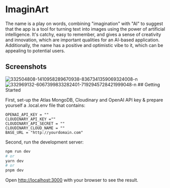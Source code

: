 # ImaginArt
The name is a play on words, combining "imagination" with "AI" to suggest that the app is a tool for turning text into images using the power of artificial intelligence. It's catchy, easy to remember, and gives a sense of creativity and innovation, which are important qualities for an AI-based application. Additionally, the name has a positive and optimistic vibe to it, which can be appealing to potential users.
## Screenshots
<img src="https://i.ibb.co/0Dz1p8z/332504808-1410958289670938-8367341359069324008-n.png" alt="332504808-1410958289670938-8367341359069324008-n" border="0">
<img src="https://i.ibb.co/1T7b3Bh/332969132-6067399833282401-7192945728421999048-n.png" alt="332969132-6067399833282401-7192945728421999048-n" border="0">
## Getting Started

First, set-up the Atlas MongoDB, Cloudinary and OpenAI API key & prepare yourself a .local.env file that contains:
``` MONGODB_URL ="mongodb+srv://********:***********@******.lpzwmx2.mongodb.net/?retryWrites=true&w=majority"
OPENAI_API_KEY = ""
CLOUDINARY_API_KEY =""
CLOUDINARY_API_SECRET = ""
CLOUDINARY_CLOUD_NAME = ""
BASE_URL = "http://yourdomain.com" 
```

Second, run the development server:

```bash
npm run dev
# or
yarn dev
# or
pnpm dev
```

Open [http://localhost:3000](http://localhost:3000) with your browser to see the result.


